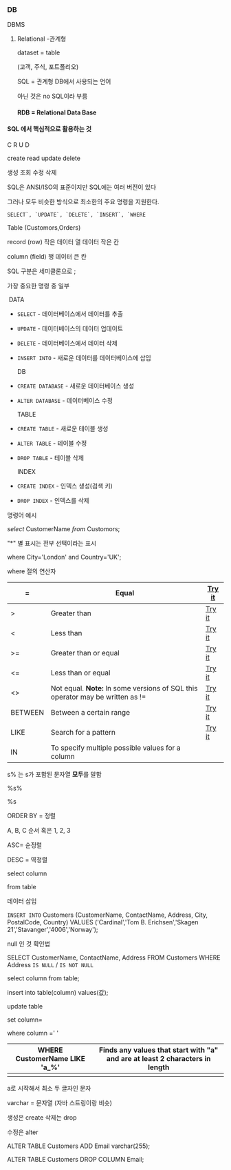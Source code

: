 ### DB 

DBMS

1. Relational -관계형 

   dataset = table 

   (고객, 주식, 포트폴리오)

   SQL = 관계형 DB에서 사용되는 언어 

   아닌 것은 no SQL이라 부름 

   #### RDB = Relational Data Base 

   

#### SQL 에서 핵심적으로 활용하는 것 

C R U D 

create read update delete

생성  조회  수정 삭제



SQL은 ANSI/ISO의 표준이지만 SQL에는 여러 버전이 있다

그러나 모두 비슷한 방식으로 최소한의 주요 명령을 지원한다. 

```
SELECT`, `UPDATE`, `DELETE`, `INSERT`, `WHERE
```

Table  (Customors,Orders)



record (row) 작은 데이터 열 데이터 작은 칸 



column (field) 행 데이터 큰 칸 



SQL 구분은 세미클론으로 ; 



가장 중요한 명령 중 일부 

​      DATA

- `SELECT` - 데이터베이스에서 데이터를 추출

- `UPDATE` - 데이터베이스의 데이터 업데이트

- `DELETE` - 데이터베이스에서 데이터 삭제

- `INSERT INTO` - 새로운 데이터를 데이터베이스에 삽입

  DB

- `CREATE DATABASE` - 새로운 데이터베이스 생성

- `ALTER DATABASE` - 데이터베이스 수정

  TABLE

- `CREATE TABLE` - 새로운 테이블 생성

- `ALTER TABLE` - 테이블 수정

- `DROP TABLE` - 테이블 삭제

  INDEX

- `CREATE INDEX` - 인덱스 생성(검색 키)

- `DROP INDEX` - 인덱스를 삭제



명령어 예시

*select*      CustomerName     *from*     Customors; 

"*" 별 표시는 전부 선택이라는 표시 

where City='London' and Country='UK';



where 절의 연산자 

| =       | Equal                                                        | [Try it](https://www.w3schools.com/sql/trysql.asp?filename=trysql_op_equal_to) |
| ------- | ------------------------------------------------------------ | ------------------------------------------------------------ |
| >       | Greater than                                                 | [Try it](https://www.w3schools.com/sql/trysql.asp?filename=trysql_op_greater_than) |
| <       | Less than                                                    | [Try it](https://www.w3schools.com/sql/trysql.asp?filename=trysql_op_less_than) |
| >=      | Greater than or equal                                        | [Try it](https://www.w3schools.com/sql/trysql.asp?filename=trysql_op_greater_than2) |
| <=      | Less than or equal                                           | [Try it](https://www.w3schools.com/sql/trysql.asp?filename=trysql_op_less_than2) |
| <>      | Not equal. **Note:** In some versions of SQL this operator may be written as != | [Try it](https://www.w3schools.com/sql/trysql.asp?filename=trysql_op_not_equal_to) |
| BETWEEN | Between a certain range                                      | [Try it](https://www.w3schools.com/sql/trysql.asp?filename=trysql_op_between) |
| LIKE    | Search for a pattern                                         | [Try it](https://www.w3schools.com/sql/trysql.asp?filename=trysql_op_like) |
| IN      | To specify multiple possible values for a column             |                                                              |



s%  는 s가 포함된 문자열 **모두**를 말함 

%s%

%s  



ORDER BY = 정렬 

A, B, C  순서 혹은 1, 2, 3



ASC= 순정렬 

DESC = 역정렬 



select column 

from table 



데이터 삽입 

`INSERT INTO` Customers (CustomerName, ContactName, Address, City, PostalCode, Country)
VALUES ('Cardinal','Tom B. Erichsen','Skagen 21','Stavanger','4006','Norway');



null 인 것 확인법 

SELECT CustomerName, ContactName, Address
FROM Customers
WHERE Address   `IS NULL`  / `IS NOT NULL`



select column from table;

insert into table(column) values(값);



update table

set column=

where column ='  '



| WHERE CustomerName LIKE 'a_%' | Finds any values that start with "a" and are at least 2 characters in length |
| ----------------------------- | ------------------------------------------------------------ |
|                               |                                                              |

a로 시작해서 최소 두 글자인 문자 



 varchar = 문자열 (자바 스트링이랑 비슷)



생성은 create  삭제는 drop

수정은 alter  

ALTER TABLE Customers
ADD Email varchar(255);

ALTER TABLE Customers
DROP COLUMN Email;

